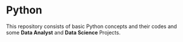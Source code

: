 # Python


This repository consists of basic Python concepts and their codes and some **Data Analyst** and **Data Science** Projects.

